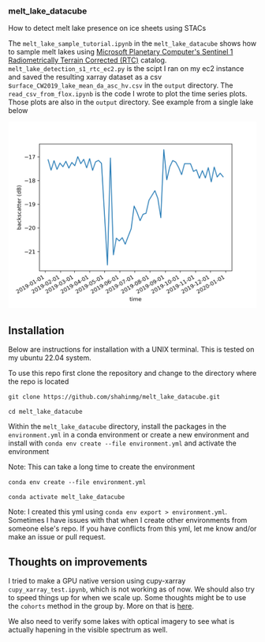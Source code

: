 ### melt_lake_datacube

How to detect melt lake presence on ice sheets using STACs 

The `melt_lake_sample_tutorial.ipynb` in the `melt_lake_datacube` shows how to sample melt lakes using [Microsoft Planetary Computer's Sentinel 1 Radiometrically Terrain Corrected (RTC)](https://planetarycomputer.microsoft.com/dataset/sentinel-1-rtc) catalog. `melt_lake_detection_s1_rtc_ec2.py` is the scipt I ran on my ec2 instance and saved the resulting xarray dataset as a csv s`urface_CW2019_lake_mean_da_asc_hv.csv` in the `output` directory. The `read_csv_from_flox.ipynb` is the code I wrote to plot the time series plots. Those plots are also in the `output` directory. See example from a single lake below 

![plot](./melt_lake_datacube/output/lake_1_backscatter.png)

## Installation
Below are instructions for installation with a UNIX terminal. This is tested on my ubuntu 22.04 system.

To use this repo first clone the repository and change to the directory where the repo is located
```
git clone https://github.com/shahinmg/melt_lake_datacube.git
```
```
cd melt_lake_datacube
```

Within the `melt_lake_datacube` directory, install the packages in the `environment.yml` in a conda environment or create a new environment and install with `conda env create --file environment.yml` and activate the environment  

Note: This can take a long time to create the environment

```
conda env create --file environment.yml
```

```
conda activate melt_lake_datacube
```

Note: I created this yml using `conda env export > environment.yml`. Sometimes I have issues with that when I create other environments from someone else's repo. If you have conflicts from this yml, let me know and/or make an issue or pull request. 

## Thoughts on improvements 
I tried to make a GPU native version using cupy-xarray `cupy_xarray_test.ipynb`, which is not working as of now. We should also try to speed things up for when we scale up. Some thoughts might be to use the `cohorts` method in the group by. More on that is [here](https://flox.readthedocs.io/en/latest/user-stories/climatology.html). 

We also need to verify some lakes with optical imagery to see what is actually hapening in the visible spectrum as well. 
